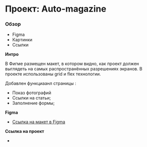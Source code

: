 # Проект: Auto-magazine

### Обзор

* Figma
* Картинки
* Ссылки

**Интро**

В Фигме размещен макет, в котором видно, как проект должен выглядеть на самых распространённых разрешениях экранов.
В проекте использованы grid и flex технологии.

Добавлен функциаанл страницы :
- Показ фотографий
- Ссылки на статьи;
- Заполнение формы;

**Figma**

* [Ссылка на макет в Figma](https://www.figma.com/file/G3UWFlQmNtNs67751YiDH2/Month-of-Landings_external-link?node-id=2%3A1369)

**Ссылка на проект**

*
